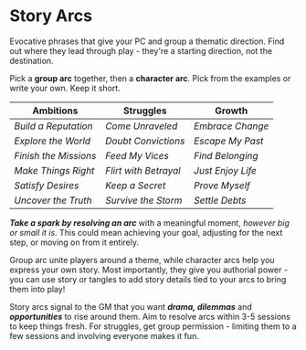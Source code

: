 # Story Arcs

Evocative phrases that give your PC and group a thematic direction. Find out where they lead through play - they're a starting direction, not the destination.

Pick a **group arc** together, then a **character arc**. Pick from the examples or write your own. Keep it short.

| Ambitions             | Struggles             | Growth            |
| --------------------- | --------------------- | ----------------- |
| _Build a Reputation_  | _Come Unraveled_      | _Embrace Change_  |
| _Explore the World_   | _Doubt Convictions_   | _Escape My Past_  |
| _Finish the Missions_ | _Feed My Vices_       | _Find Belonging_  |
| _Make Things Right_   | _Flirt with Betrayal_ | _Just Enjoy Life_ |
| _Satisfy Desires_     | _Keep a Secret_       | _Prove Myself_    |
| _Uncover the Truth_   | _Survive the Storm_   | _Settle Debts_    |

**_Take a spark by resolving an arc_** with a meaningful moment, _however big or small it is_. This could mean achieving your goal, adjusting for the next step, or moving on from it entirely.

Group arc unite players around a theme, while character arcs help you express your own story. Most importantly, they give you authorial power - you can use story or tangles to add story details tied to your arcs to bring them into play!

Story arcs signal to the GM that you want **_drama, dilemmas_** and **_opportunities_** to rise around them. Aim to resolve arcs within 3-5 sessions to keep things fresh. For struggles, get group permission - limiting them to a few sessions and involving everyone makes it fun.
